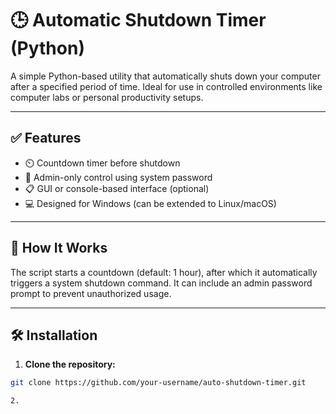 # 🕒 Automatic Shutdown Timer (Python)

A simple Python-based utility that automatically shuts down your computer after a specified period of time. Ideal for use in controlled environments like computer labs or personal productivity setups.

---

## ✅ Features

- ⏲️ Countdown timer before shutdown
- 🔐 Admin-only control using system password
- 📋 GUI or console-based interface (optional)
- 💻 Designed for Windows (can be extended to Linux/macOS)

---

## 🚀 How It Works

The script starts a countdown (default: 1 hour), after which it automatically triggers a system shutdown command. It can include an admin password prompt to prevent unauthorized usage.

---

## 🛠️ Installation

1. **Clone the repository:**
```bash
git clone https://github.com/your-username/auto-shutdown-timer.git

2. 
